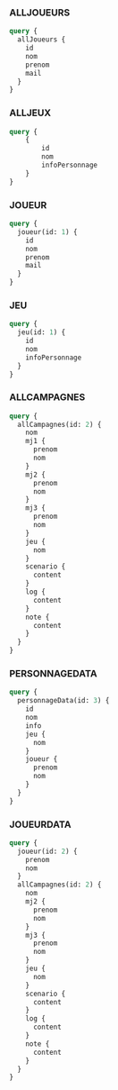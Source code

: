 ### ALLJOUEURS
```graphql
query {
  allJoueurs {
    id
    nom
    prenom
    mail
  }
}
```

### ALLJEUX 
```graphql
query {
    {
        id
        nom
        infoPersonnage
    }
}
```

### JOUEUR
```graphql
query {
  joueur(id: 1) {
    id
    nom
    prenom
    mail
  }
}
```

### JEU
```graphql
query {
  jeu(id: 1) {
    id
    nom
    infoPersonnage
  }
}
```

### ALLCAMPAGNES
```graphql
query {
  allCampagnes(id: 2) {
    nom
    mj1 {
      prenom
      nom
    }
    mj2 {
      prenom
      nom
    }
    mj3 {
      prenom
      nom
    }
    jeu {
      nom
    }
    scenario {
      content
    }
    log {
      content
    }
    note {
      content
    }
  }
}
```

### PERSONNAGEDATA
```graphql
query {
  personnageData(id: 3) {
    id
    nom
    info
    jeu {
      nom
    }
    joueur {
      prenom
      nom
    }
  }
}
```

### JOUEURDATA
```graphql
query {
  joueur(id: 2) {
    prenom
    nom
  }
  allCampagnes(id: 2) {
    nom
    mj2 {
      prenom
      nom
    }
    mj3 {
      prenom
      nom
    }
    jeu {
      nom
    }
    scenario {
      content
    }
    log {
      content
    }
    note {
      content
    }
  }
}
```
